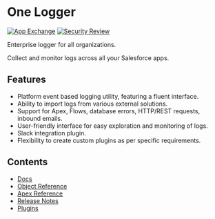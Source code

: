 # One Logger

[![App Exchange](https://img.shields.io/badge/AppExchange-One%20Logger%20-blue?logo=salesforce)](https://appexchange.salesforce.com/appxListingDetail?listingId=a0N4V00000GV75lUAD)
[![Security Review](https://img.shields.io/badge/Security%20Review-Passed-green)](https://appexchange.salesforce.com/appxListingDetail?listingId=a0N4V00000GV75lUAD)

Enterprise logger for all organizations.

Collect and monitor logs across all your Salesforce apps.

## Features

-   Platform event based logging utility, featuring a fluent interface.
-   Ability to import logs from various external solutions.
-   Support for Apex, Flows, database errors, HTTP/REST requests, inbound emails.
-   User-friendly interface for easy exploration and monitoring of logs.
-   Slack integration plugin.
-   Flexibility to create custom plugins as per specific requirements.

## Contents

-   [Docs](docs/getting-started/installation.md)
-   [Object Reference](reference/ok__Log__c.md)
-   [Apex Reference](reference/Logger.md)
-   [Release Notes](release-notes/1.44.md)
-   [Plugins](plugins/slack-for-one-logger.md)
